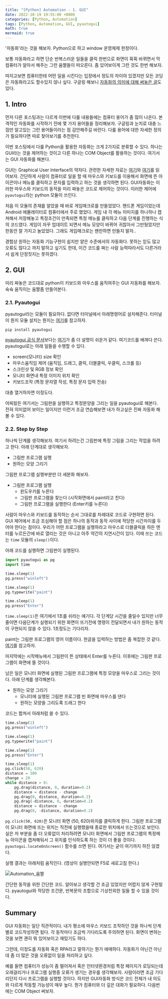 ```yaml
---
title: "[Python] Automation - 1. GUI"
date: 2022-10-19 19:55:00 +0800
categories: [Python, Automation]
tags: [Python, Automation, GUI, pyautogui]
math: true
mermaid: true
---
```


'자동화'라는 것을 해보자. Python으로 하고 window 운영체제 한정이다.

보통 자동화라고 하면 단순 반복스러운 일들을 클릭 한번으로 화면이 휙휙 바뀌면서 막 컴퓨터가 알아서 해주는 그런 움짤들이 떠오른다. 좀 있어보이게 그런 것도 한번 해보자. 

따지고보면 컴퓨터한테 어떤 일을 시킨다는 입장에서 정도의 차이야 있겠지만 모든 코딩은 자동화라고도 할수있지 않나 싶다. 구글링 해보니 [자동화의 의미에 대해 써놓은 글](https://m.blog.naver.com/PostView.naver?isHttpsRedirect=true&blogId=aporia25&logNo=221175414309)도 있다.

## 1. Intro

먼저 다른 포스팅과는 다르게 이번에 다룰 내용들에는 컴퓨터 용어가 좀 많이 나온다. 본격적인 자동화를 시작하기 전에 몇 가지 용어들을 정리해보자. 구글링과 눈치로 대충 느낌만 알고있는 그런 용어들이라는 점 감안해주길 바란다. 다룰 용어에 대한 자세한 정의가 필요하다면 따로 찾아보기를 추천한다.

이번 포스팅에서 다룰 Python을 활용한 자동화는 크게 2가지로 분류할 수 있다. 하나는 GUI라는 것을 제어하는 것이고 다른 하나는 COM Object를 활용하는 것이다. 여기서는 GUI 자동화를 해본다.

GUI는 Graphical User Interface의 약자다. 관련한 자세한 자료는 [여기](https://ko.wikipedia.org/wiki/%EA%B7%B8%EB%9E%98%ED%94%BD_%EC%82%AC%EC%9A%A9%EC%9E%90_%EC%9D%B8%ED%84%B0%ED%8E%98%EC%9D%B4%EC%8A%A4)와 [여기](https://namu.wiki/w/GUI)를 읽어보자.  간단하게 사람이 컴퓨터로 일을 할 때 마우스와 키보드를 이용해서 화면에 뜬 아이콘이나 메뉴를 클릭하고 문자를 입력하고 하는 것을 생각하면 된다. GUI자동화는 이러한 마우스와 키보드의 동작을 미리 짜놓은 코드로 제어하는 것이다. 이러한 제어에 `pyautogui`라는 python 모듈이 쓰인다.

처음 이 모듈의 존재를 알았을 때 바로 게임매크로를 만들었었다. 핸드폰 게임이었는데 Android 에뮬레이터로 컴퓨터에서 주로 했었다. 게임 내 각 메뉴 이미지를 하나하나 캡쳐해서 저장해놓고 특정조건이 만족되면 특정 메뉴를 클릭하고 다음 단계를 진행하는 식의 코드였다. 게임이 자꾸 업데이트 되면서 메뉴 모양이 바뀌어 귀찮아서 그만뒀었지만 한동안 잘 가지고 놀았었다. 그래도 게임매크로는 왠만하면 만들지 말자..

경험상 원하는 자동화 기능구현이 쉽지만 얕은 수준에서의 자동화다. 못하는 읻도 많고 오류도 많다고 까지 말하고 싶기도 한데, 이건 코드를 짜는 사람 능력따라서도 다른거라서 쉽게 단정짓지는 못하겠다.

## 2. GUI

미리 짜놓은 코드대로 python이 키보드와 마우스를 움직여주는 GUI 자동화를 해보자. 슉슉 움직이는 움짤좀 만들어본다.

### 2.1. Pyautogui

pyautogui라는 모듈이 필요하다. 없다면 터미널에서 아래명령어로 설치해준다. 터미널이 뭔지 모듈 설치는 뭔지는 [여기](https://ch-hey.github.io/posts/Python-Start/)를 참고하자.

```
pip install pyautogui
```
[pyautogui 공식 문서](https://pyautogui.readthedocs.io/en/latest/)보다는 [여기](https://automatetheboringstuff.com/2e/chapter20/)가 좀 더 설명이 쉬운거 같다. 여기코드를 배껴다 쓴다. pyautogui로는 아래 일들을 수행할 수 있다.
- screen(모니터) size 확인
- 마우스움직임 제어 (움직임, 드래그, 클릭, 더블클릭, 우클릭, 스크롤 등)
- 스크린샷 및 RGB 정보 확인
- 모니터 화면내 특정 이미지 위치 확인
- 키보드조작 (특정 문자열 작성, 특정 문자 입력 전송)

대충 열거하자면 이정도다. 



어찌됬든 여기서는 그림판을 실행하고 특정문양을 그리는 일을 pyautogui로 해본다. 전혀 의미없어 보이는 일이지만 이런거 조금 연습해보면 내가 하고싶은 진짜 자동화 해볼 수 있다.

### 2.2. Step by Step

하나씩 단계를 생각해보자. 여기서 하려는건 그림판에 특정 그림을 그리는 작업을 하려고 한다. 아래 단계대로 생각해보자.

- 그림판 프로그램 실행
- 원하는 모양 그리기

그림판 프로그램 실행부분만 더 세분화 해보자.

- 그림판 프로그램 실행
  -  윈도우키를 누른다
  -  그림판 프로그램을 찾는다 (시작화면에서 paint라고 친다)
  -  그림판 프로그램을 실행한다 (Enter키를 누른다)

사람이 마우스와 키보드를 동작하는 순서 그대로를 차례대로 코드로 구현하면 된다. GUI 제어에서 조금 조심해야 할 점은 하나의 동작과 동작 사이에 적당한 시간차이를 두어야 한다는 점이다. 우리가 어떤 프로그램을 실행하라고 마우스로 더블클릭을 하든 엔터를 누르든간에 바로 열리는 것은 아니고 아주 약간의 지연시간이 있다. 이때 쓰는 코드는 `time` 모듈의 `sleep()`이다.

아래 코드를 실행하면 그림판이 실행된다.

```python
import pyautogui as pg
import time
```

```python
time.sleep(1)
pg.press("winleft")

time.sleep(1)
pg.typewrite("paint")

time.sleep(1)
pg.press("Enter")
```
`time.sleep(1)`은 여기에서 1초를 쉬라는 얘기다. 각 단계당 시간을 줄일수 있지만 너무 줄이면 다음단계가 실행되기 위한 화면이 뜨기전에 명령이 전달되면서 내가 원하는 동작이 구현되지 않을 수 있다. 1초정도는 기다리자.

paint는 그림판 프로그램의 영어 이름이다. 한글을 입력하는 방법은 좀 복잡한 것 같다. [여기](https://hashcode.co.kr/questions/5584/%ED%8C%8C%EC%9D%B4%EC%8D%AC-pyautoguitypewrite-%ED%95%9C%EA%B8%80-%EC%9E%85%EB%A0%A5-%EC%A7%88%EB%AC%B8%EC%9E%85%EB%8B%88%EB%8B%A4)를 참고하자.

마지막에는 시작메뉴에서 그림판이 뜬 상태에서 Enter를 누른다. 이후에는 그림판 프로그램이 화면에 뜰 것이다.

남은 일은 모니터 화면에 실행된 그림판 프로그램에 특정 모양을 마우스로 그리는 것이다. 아래 단계를 생각해본다.

- 원하는 모양 그리기
  - 모니터에 실행된 그림판 프로그램 빈 화면에 마우스를 댄다
  - 원하는 모양을 그리도록 드래그 한다

코드는 합쳐서 아래처럼 쓸 수 있다.

```python
time.sleep(1)
pg.press("winleft")

time.sleep(1)
pg.typewrite("paint")

time.sleep(1)
pg.press("Enter")

time.sleep(1)
pg.click(50, 620)
distance = 300
change = 20
while distance > 0:
    pg.drag(distance, 0, duration=0.2)
    distance = distance - change
    pg.drag(0, distance, duration=0.2)
    pg.drag(-distance, 0, duration=0.2)
    distance = distance - change
    pg.drag(0, -distance, duration=0.2)
```
`pg.click(50, 620)`은 모니터 화면 (50, 620)위치를 클릭하게 한다. 그림판 프로그램이 모니터 화면에 뜨는 위치는 직전에 실행했을때 종료한 위치에서 뜨는것으로 보인다. 실은 저 부분을 좀 더 오류없이 처리하려면 모니터 화면에서 그림판 프로그램의 특정메뉴 아이콘을 캡쳐해둬서 그 위치를 인식하도록 하는 것이 더 좋을 것이다. `pyautogui.locateOnScreen()` 함수를 쓰면 된다. 여기서는 굳이 여기까지 하진 않겠다.

실행 결과는 아래처럼 움직인다. (영상이 실행안되면 F5로 새로고침 한다.)

![Automation_움짤](https://raw.github.com/ch-hey/imgcdn/master/img/2022-10-19/Animation_total_final.gif)

간단한 동작을 위한 간단한 코드. 알아보고 생각할 건 조금 있었지만 어렵지 않게 구현됬다. pyautogui와 적당한 조건문, 반복문의 조합으로 기상천외한 일들 할 수 있을 것이다.

## Summary

GUI 자동화는 일단 직관적이다. 내가 평소에 마우스 키보드 조작하던 것을 하나씩 단계별로 코드작성하면 됬다. 각 동작마다 조금씩 기다리도록 주의하면 된다. 화면이 변하는것을 보면 괜히 뭐 있어보이고 재밌기도 하다.

그런데, 이정도를 자동화 혹은 RPA라고 말하기는 뭔가 애매하다. 자동화가 아닌건 아닌데 좀 더 많은 것을 오류없이 일을 처리하고 싶다. 

예를 들면 컴퓨터가 성능이 좀 떨어져서 혹은 인터넷환경처럼 특정 페이지가 로딩되는데 오래걸리거나 프로그램 실행중 오류가 생기는 경우를 생각해보자. 사람이라면 조금 기다리던지 다시 프로그램을 실행할 것이다. 하지만 GUI자동화 방식은 코드 전체가 내 의도와 다르게 작동할 가능성이 매우 높다. 뭔가 컴퓨터와 더 깊은 대화가 필요하다. 다음번에는 COM Object 써보자.